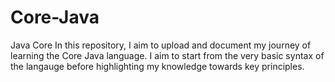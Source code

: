 # Core-Java
Java Core
In this repository, I aim to upload and document my journey of learning the Core Java language. 
I aim to start from the very basic syntax of the langauge before highlighting my knowledge towards key principles. 
